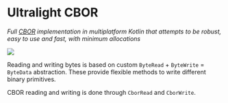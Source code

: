 # Ultralight CBOR
*Full [CBOR](https://cbor.io/) implementation in multiplatform Kotlin that attempts to be robust, easy to use and fast, with minimum allocations*

[![](https://jitpack.io/v/com.darkyen/ultralight-cbor.svg)](https://jitpack.io/#com.darkyen/ultralight-cbor)

Reading and writing bytes is based on custom `ByteRead` + `ByteWrite` = `ByteData` abstraction.
These provide flexible methods to write different binary primitives.

CBOR reading and writing is done through `CborRead` and `CborWrite`.